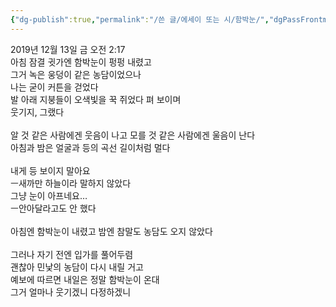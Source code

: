 ```yaml
---
{"dg-publish":true,"permalink":"/쓴 글/에세이 또는 시/함박눈/","dgPassFrontmatter":true,"noteIcon":""}
---
```


2019년 12월 13일 금 오전 2:17
<br/>
아침 잠결 귓가엔 함박눈이 펑펑 내렸고<br/>
그거 녹은 웅덩이 같은 농담이었으나<br/>
나는 굳이 커튼을 걷었다<br/>
발 아래 지붕들이 오색빛을 꾹 쥐었다 펴 보이며<br/>
웃기지, 그랬다<br/>
<br/>
알 것 같은 사람에겐 웃음이 나고 모를 것 같은 사람에겐 울음이 난다<br/>
아침과 밤은 얼굴과 등의 곡선 길이처럼 멀다<br/>
<br/>
내게 등 보이지 말아요<br/>
ㅡ새까만 하늘이라 말하지 않았다<br/>
그냥 눈이 아프네요…<br/>
ㅡ안아달라고도 안 했다<br/>
<br/>
아침엔 함박눈이 내렸고 밤엔 참말도 농담도 오지 않았다<br/>
<br/>
그러나 자기 전엔 입가를 풀어두렴<br/>
괜찮아 민낯의 농담이 다시 내릴 거고<br/>
예보에 따르면 내일은 정말 함박눈이 온대<br/>
그거 얼마나 웃기겠니 다정하겠니<br/>
